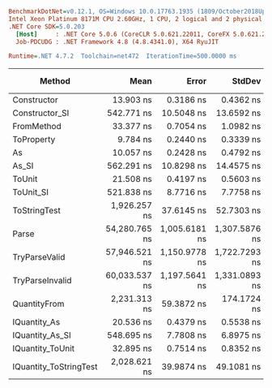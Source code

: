 ``` ini

BenchmarkDotNet=v0.12.1, OS=Windows 10.0.17763.1935 (1809/October2018Update/Redstone5)
Intel Xeon Platinum 8171M CPU 2.60GHz, 1 CPU, 2 logical and 2 physical cores
.NET Core SDK=5.0.203
  [Host]     : .NET Core 5.0.6 (CoreCLR 5.0.621.22011, CoreFX 5.0.621.22011), X64 RyuJIT
  Job-PDCUDG : .NET Framework 4.8 (4.8.4341.0), X64 RyuJIT

Runtime=.NET 4.7.2  Toolchain=net472  IterationTime=500.0000 ms  

```
|                 Method |          Mean |         Error |        StdDev |  Gen 0 |  Gen 1 | Gen 2 | Allocated |
|----------------------- |--------------:|--------------:|--------------:|-------:|-------:|------:|----------:|
|            Constructor |     13.903 ns |     0.3186 ns |     0.4362 ns |      - |      - |     - |         - |
|         Constructor_SI |    542.771 ns |    10.5048 ns |    13.6592 ns | 0.0294 |      - |     - |     201 B |
|             FromMethod |     33.377 ns |     0.7054 ns |     1.0982 ns |      - |      - |     - |         - |
|             ToProperty |      9.784 ns |     0.2440 ns |     0.3339 ns |      - |      - |     - |         - |
|                     As |     10.057 ns |     0.2428 ns |     0.4792 ns |      - |      - |     - |         - |
|                  As_SI |    562.291 ns |    10.8298 ns |    14.4575 ns | 0.0297 |      - |     - |     201 B |
|                 ToUnit |     21.508 ns |     0.4197 ns |     0.5603 ns |      - |      - |     - |         - |
|              ToUnit_SI |    521.838 ns |     8.7716 ns |     7.7758 ns | 0.0293 |      - |     - |     201 B |
|           ToStringTest |  1,926.257 ns |    37.6145 ns |    52.7303 ns | 0.1867 |      - |     - |    1244 B |
|                  Parse | 54,280.765 ns | 1,005.6181 ns | 1,307.5876 ns | 8.3971 | 0.3189 |     - |   54377 B |
|          TryParseValid | 57,946.521 ns | 1,150.9778 ns | 1,722.7293 ns | 8.3880 | 0.3226 |     - |   54352 B |
|        TryParseInvalid | 60,033.537 ns | 1,197.5641 ns | 1,331.0893 ns | 8.2811 | 0.2366 |     - |   53895 B |
|           QuantityFrom |  2,231.313 ns |    59.3872 ns |   174.1724 ns |      - |      - |     - |    8192 B |
|           IQuantity_As |     20.536 ns |     0.4379 ns |     0.5538 ns | 0.0037 |      - |     - |      24 B |
|        IQuantity_As_SI |    548.695 ns |     7.7808 ns |     6.8975 ns | 0.0289 |      - |     - |     201 B |
|       IQuantity_ToUnit |     32.895 ns |     0.7514 ns |     0.8352 ns | 0.0087 |      - |     - |      56 B |
| IQuantity_ToStringTest |  2,028.621 ns |    39.9874 ns |    49.1081 ns | 0.1881 |      - |     - |    1244 B |
